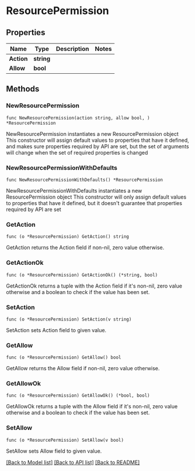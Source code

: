 # ResourcePermission

## Properties

Name | Type | Description | Notes
------------ | ------------- | ------------- | -------------
**Action** | **string** |  | 
**Allow** | **bool** |  | 

## Methods

### NewResourcePermission

`func NewResourcePermission(action string, allow bool, ) *ResourcePermission`

NewResourcePermission instantiates a new ResourcePermission object
This constructor will assign default values to properties that have it defined,
and makes sure properties required by API are set, but the set of arguments
will change when the set of required properties is changed

### NewResourcePermissionWithDefaults

`func NewResourcePermissionWithDefaults() *ResourcePermission`

NewResourcePermissionWithDefaults instantiates a new ResourcePermission object
This constructor will only assign default values to properties that have it defined,
but it doesn't guarantee that properties required by API are set

### GetAction

`func (o *ResourcePermission) GetAction() string`

GetAction returns the Action field if non-nil, zero value otherwise.

### GetActionOk

`func (o *ResourcePermission) GetActionOk() (*string, bool)`

GetActionOk returns a tuple with the Action field if it's non-nil, zero value otherwise
and a boolean to check if the value has been set.

### SetAction

`func (o *ResourcePermission) SetAction(v string)`

SetAction sets Action field to given value.


### GetAllow

`func (o *ResourcePermission) GetAllow() bool`

GetAllow returns the Allow field if non-nil, zero value otherwise.

### GetAllowOk

`func (o *ResourcePermission) GetAllowOk() (*bool, bool)`

GetAllowOk returns a tuple with the Allow field if it's non-nil, zero value otherwise
and a boolean to check if the value has been set.

### SetAllow

`func (o *ResourcePermission) SetAllow(v bool)`

SetAllow sets Allow field to given value.



[[Back to Model list]](../README.md#documentation-for-models) [[Back to API list]](../README.md#documentation-for-api-endpoints) [[Back to README]](../README.md)


